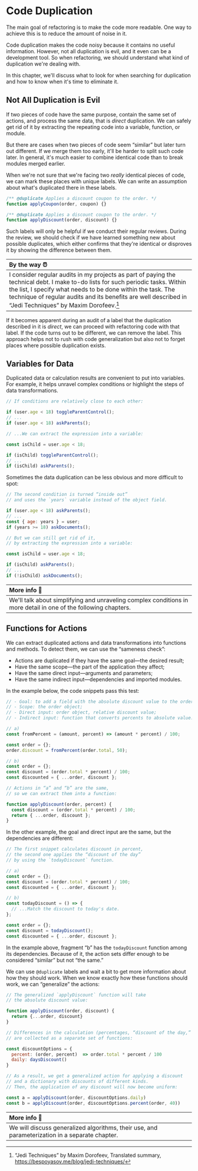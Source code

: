 # Code Duplication

The main goal of refactoring is to make the code more readable. One way to achieve this is to reduce the amount of noise in it.

Code duplication makes the code noisy because it contains no useful information. However, not all duplication is evil, and it even can be a development tool. So when refactoring, we should understand what kind of duplication we're dealing with.

In this chapter, we'll discuss what to look for when searching for duplication and how to know when it's time to eliminate it.

## Not All Duplication is Evil

If two pieces of code have the same purpose, contain the same set of actions, and process the same data, that is _direct_ duplication. We can safely get rid of it by extracting the repeating code into a variable, function, or module.

But there are cases when two pieces of code seem “similar” but later turn out different. If we merge them too early, it'll be harder to split such code later. In general, it's much easier to combine identical code than to break modules merged earlier.

When we're not sure that we're facing two _really_ identical pieces of code, we can mark these places with unique labels. We can write an assumption about what's duplicated there in these labels.

```js
/** @duplicate Applies a discount coupon to the order. */
function applyCoupon(order, coupon) {}

/** @duplicate Applies a discount coupon to the order. */
function applyDiscount(order, discount) {}
```

Such labels will only be helpful if we conduct their regular reviews. During the review, we should check if we have learned something new about possible duplicates, which either confirms that they're identical or disproves it by showing the difference between them.

| By the way ⏰                                                                                                                                                                                                                                                                                                             |
| :------------------------------------------------------------------------------------------------------------------------------------------------------------------------------------------------------------------------------------------------------------------------------------------------------------------------ |
| I consider regular audits in my projects as part of paying the technical debt. I make to-do lists for such periodic tasks. Within the list, I specify what needs to be done within the task. The technique of regular audits and its benefits are well described in “Jedi Techniques” by Maxim Dorofeev.[^jeditechniques] |

If it becomes apparent during an audit of a label that the duplication described in it is _direct_, we can proceed with refactoring code with that label. If the code turns out to be different, we can remove the label. This approach helps not to rush with code generalization but also not to forget places where possible duplication exists.

## Variables for Data

Duplicated data or calculation results are convenient to put into variables. For example, it helps unravel complex conditions or highlight the steps of data transformations.

```js
// If conditions are relatively close to each other:

if (user.age < 18) toggleParentControl();
// ...
if (user.age < 18) askParents();

// ...We can extract the expression into a variable:

const isChild = user.age < 18;

if (isChild) toggleParentControl();
// ...
if (isChild) askParents();
```

Sometimes the data duplication can be less obvious and more difficult to spot:

```js
// The second condition is turned “inside out”
// and uses the `years` variable instead of the object field.

if (user.age < 18) askParents();
// ...
const { age: years } = user;
if (years >= 18) askDocuments();

// But we can still get rid of it,
// by extracting the expression into a variable:

const isChild = user.age < 18;

if (isChild) askParents();
// ...
if (!isChild) askDocuments();
```

| More info 🔬                                                                                                    |
| :-------------------------------------------------------------------------------------------------------------- |
| We'll talk about simplifying and unraveling complex conditions in more detail in one of the following chapters. |

## Functions for Actions

We can extract duplicated actions and data transformations into functions and methods. To detect them, we can use the “sameness check”:

- Actions are duplicated if they have the same goal—the desired result;
- Have the same scope—the part of the application they affect;
- Have the same direct input—arguments and parameters;
- Have the same indirect input—dependencies and imported modules.

In the example below, the code snippets pass this test:

```js
// - Goal: to add a field with the absolute discount value to the order;
// - Scope: the order object;
// - Direct input: order object, relative discount value;
// - Indirect input: function that converts percents to absolute value.

// a)
const fromPercent = (amount, percent) => (amount * percent) / 100;

const order = {};
order.discount = fromPercent(order.total, 50);

// b)
const order = {};
const discount = (order.total * percent) / 100;
const discounted = { ...order, discount };

// Actions in “a” and “b” are the same,
// so we can extract them into a function:

function applyDiscount(order, percent) {
  const discount = (order.total * percent) / 100;
  return { ...order, discount };
}
```

In the other example, the goal and direct input are the same, but the dependencies are different:

```js
// The first snippet calculates discount in percent,
// the second one applies the “discount of the day”
// by using the `todayDiscount` function.

// a)
const order = {};
const discount = (order.total * percent) / 100;
const discounted = { ...order, discount };

// b)
const todayDiscount = () => {
  // ...Match the discount to today's date.
};

const order = {};
const discount = todayDiscount();
const discounted = { ...order, discount };
```

In the example above, fragment “b” has the `todayDiscount` function among its dependencies. Because of it, the action sets differ enough to be considered “similar” but not “the same.”

We can use `@duplicate` labels and wait a bit to get more information about how they should work. When we know exactly how these functions should work, we can “generalize” the actions:

```js
// The generalized `applyDiscount` function will take
// the absolute discount value:

function applyDiscount(order, discount) {
  return {...order, discount}
}

// Differences in the calculation (percentages, “discount of the day,” etc.)
// are collected as a separate set of functions:

const discountOptions = {
  percent: (order, percent)  => order.total * percent / 100
  daily: daysDiscount()
}

// As a result, we get a generalized action for applying a discount
// and a dictionary with discounts of different kinds.
// Then, the application of any discount will now become uniform:

const a = applyDiscount(order, discountOptions.daily)
const b = applyDiscount(order, discountOptions.percent(order, 40))
```

| More info 🔬                                                                                   |
| :--------------------------------------------------------------------------------------------- |
| We will discuss generalized algorithms, their use, and parameterization in a separate chapter. |

[^jeditechniques]: “Jedi Techniques” by Maxim Dorofeev, Translated summary, https://bespoyasov.me/blog/jedi-techniques/
